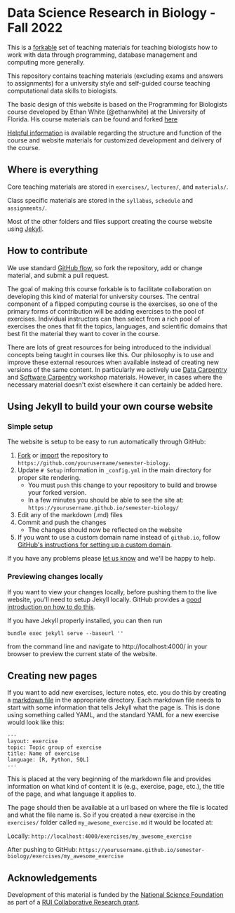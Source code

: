# Data Science Research in Biology - Fall 2022

This is a [forkable](https://help.github.com/articles/fork-a-repo/) set of teaching materials for teaching biologists how to work
with data through programming, database management and computing more generally.

This repository contains teaching materials (excluding exams and
answers to assignments) for a university style and self-guided
course teaching computational data skills to biologists.

The basic design of this website is based on the Programming for Biologists course developed by Ethan White (@ethanwhite) at the University of Florida. His course materials can be found and forked [here](http://datacarpentry.org/semester-biology)

[Helpful information](http://www.datacarpentry.org/semester-biology/docs/)
is available regarding the structure and function of the course and website
materials for customized development and delivery of the course.

## Where is everything

Core teaching materials are stored in `exercises/`, `lectures/`, and
`materials/`.

Class specific materials are stored in the `syllabus`, `schedule` and `assignments/`.

Most of the other folders and files support creating the course website using
[Jekyll](http://jekyllrb.com/).


## How to contribute

We use standard [GitHub flow](https://guides.github.com/introduction/flow/), so
fork the repository, add or change material, and submit a pull request.

The goal of making this course forkable is to facilitate collaboration on
developing this kind of material for university courses. The central component
of a flipped computing course is the exercises, so one of the primary forms of
contribution will be adding exercises to the pool of exercises. Individual
instructors can then select from a rich pool of exercises the ones that fit the
topics, languages, and scientific domains that best fit the material they want
to cover in the course.

There are lots of great resources for being introduced to the individual
concepts being taught in courses like this. Our philosophy is to use and improve
these external resources when available instead of creating new versions of the
same content. In particularly we actively use
[Data Carpentry](http://datacarpentry.org/lessons) and
[Software Carpentry](http://software-carpentry.org/lessons.html) workshop
materials. However, in cases where the necessary material doesn't exist
elsewhere it can certainly be added here.


## Using Jekyll to build your own course website

### Simple setup

The website is setup to be easy to run automatically through GitHub:

1. [Fork](https://github.com/datacarpentry/semester-biology#fork-destination-box)
   or [import](https://import.github.com/) the repository to
   `https://github.com/yourusername/semester-biology`.
2. Update `# Setup` information in `_config.yml` in the main directory for
   proper site rendering.
   * You must `push` this change to your repository to build and browse your
     forked version.
   * In a few minutes you should be able to see the site at:
     `https://yourusername.github.io/semester-biology/`
3. Edit any of the markdown (.md) files
4. Commit and push the changes
   * The changes should now be reflected on the website
5. If you want to use a custom domain name instead of `github.io`, follow
   [GitHub's instructions for setting up a custom domain](https://help.github.com/articles/setting-up-a-custom-domain-with-github-pages/).

If you have any problems please
[let us know](https://github.com/datacarpentry/semester-biology/issues/new) and
we'll be happy to help.

### Previewing changes locally

If you want to view your changes locally, before pushing them to the live
website, you'll need to setup Jekyll locally. GitHub provides a [good
introduction on how to do this](https://help.github.com/articles/using-jekyll-with-pages/).

If you have Jekyll properly installed, you can then run

`bundle exec jekyll serve --baseurl ''`

from the command line and navigate to http://localhost:4000/ in your browser to
preview the current state of the website.


## Creating new pages

If you want to add new exercises, lecture notes, etc. you do this by creating a
[markdown file](http://daringfireball.net/projects/markdown/basics) in the
appropriate directory. Each markdown file needs to start with some information
that tells Jekyll what the page is. This is done using something called YAML,
and the standard YAML for a new exercise would look like this:

```
---
layout: exercise
topic: Topic group of exercise
title: Name of exercise
language: [R, Python, SQL]
---
```

This is placed at the very beginning of the markdown file and provides
information on what kind of content it is (e.g., exercise, page, etc.),
the title of the page, and what language it applies to.

The page should then be available at a url based on where the file is located
and what the file name is. So if you created a new exercise in the `exercises/`
folder called `my_awesome_exercise.md` it would be located at:

Locally: `http://localhost:4000/exercises/my_awesome_exercise`

After pushing to GitHub:
`https://yourusername.github.io/semester-biology/exercises/my_awesome_exercise`


## Acknowledgements

Development of this material is funded by the [National Science Foundation](http://nsf.gov/) as part of a [RUI Collaborative Research grant](https://www.nsf.gov/awardsearch/showAward?AWD_ID=1556651).
